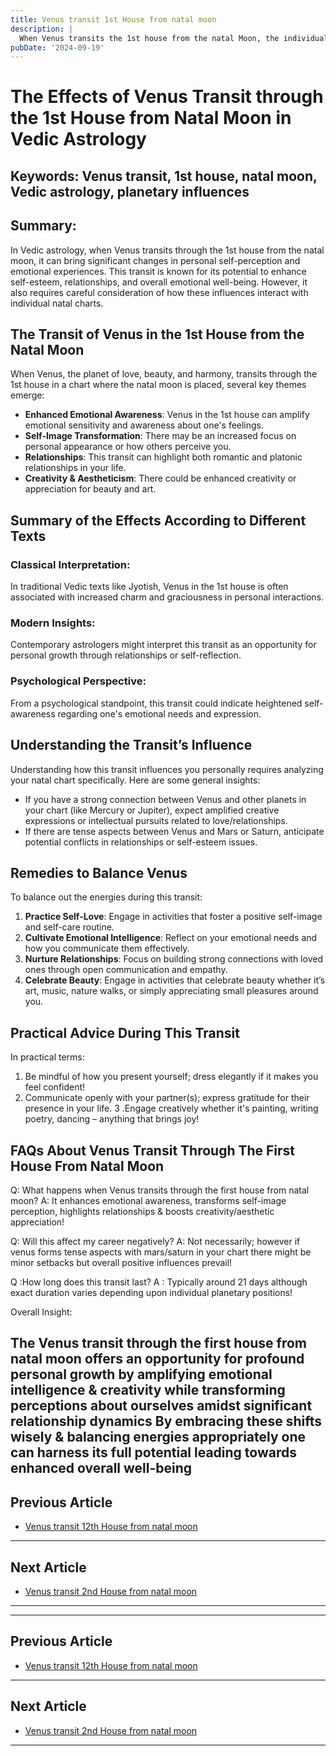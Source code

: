 ```yaml
---
title: Venus transit 1st House from natal moon
description: |
  When Venus transits the 1st house from the natal Moon, the individual experiences financial gains, happiness, and all kinds of sensual pleasures. The period brings material comforts, luxuries, and potential promotions, although there is a risk of indulgence in immoral pursuits.
pubDate: '2024-09-19'
---
```


# The Effects of Venus Transit through the 1st House from Natal Moon in Vedic Astrology

## Keywords: Venus transit, 1st house, natal moon, Vedic astrology, planetary influences

## Summary:
In Vedic astrology, when Venus transits through the 1st house from the natal moon, it can bring significant changes in personal self-perception and emotional experiences. This transit is known for its potential to enhance self-esteem, relationships, and overall emotional well-being. However, it also requires careful consideration of how these influences interact with individual natal charts.

## The Transit of Venus in the 1st House from the Natal Moon

When Venus, the planet of love, beauty, and harmony, transits through the 1st house in a chart where the natal moon is placed, several key themes emerge:

- **Enhanced Emotional Awareness**: Venus in the 1st house can amplify emotional sensitivity and awareness about one's feelings.
- **Self-Image Transformation**: There may be an increased focus on personal appearance or how others perceive you.
- **Relationships**: This transit can highlight both romantic and platonic relationships in your life.
- **Creativity & Aestheticism**: There could be enhanced creativity or appreciation for beauty and art.

## Summary of the Effects According to Different Texts

### Classical Interpretation:
In traditional Vedic texts like Jyotish, Venus in the 1st house is often associated with increased charm and graciousness in personal interactions.

### Modern Insights:
Contemporary astrologers might interpret this transit as an opportunity for personal growth through relationships or self-reflection.

### Psychological Perspective:
From a psychological standpoint, this transit could indicate heightened self-awareness regarding one's emotional needs and expression.

## Understanding the Transit’s Influence

Understanding how this transit influences you personally requires analyzing your natal chart specifically. Here are some general insights:

- If you have a strong connection between Venus and other planets in your chart (like Mercury or Jupiter), expect amplified creative expressions or intellectual pursuits related to love/relationships.
- If there are tense aspects between Venus and Mars or Saturn, anticipate potential conflicts in relationships or self-esteem issues.
  
## Remedies to Balance Venus

To balance out the energies during this transit:

1. **Practice Self-Love**: Engage in activities that foster a positive self-image and self-care routine.
2. **Cultivate Emotional Intelligence**: Reflect on your emotional needs and how you communicate them effectively.
3. **Nurture Relationships**: Focus on building strong connections with loved ones through open communication and empathy.
4. **Celebrate Beauty**: Engage in activities that celebrate beauty whether it’s art, music, nature walks, or simply appreciating small pleasures around you.

## Practical Advice During This Transit

In practical terms:

1. Be mindful of how you present yourself; dress elegantly if it makes you feel confident!
2. Communicate openly with your partner(s); express gratitude for their presence in your life.
3 .Engage creatively whether it's painting, writing poetry, dancing – anything that brings joy!

## FAQs About Venus Transit Through The First House From Natal Moon

Q: What happens when Venus transits through the first house from natal moon?
A: It enhances emotional awareness, transforms self-image perception, highlights relationships & boosts creativity/aesthetic appreciation!

Q: Will this affect my career negatively?
A: Not necessarily; however if venus forms tense aspects with mars/saturn in your chart there might be minor setbacks but overall positive influences prevail!

Q :How long does this transit last?
A : Typically around 21 days although exact duration varies depending upon individual planetary positions!

Overall Insight:

The Venus transit through the first house from natal moon offers an opportunity for profound personal growth by amplifying emotional intelligence & creativity while transforming perceptions about ourselves amidst significant relationship dynamics By embracing these shifts wisely & balancing energies appropriately one can harness its full potential leading towards enhanced overall well-being
---

## Previous Article
- [Venus transit 12th House from natal moon](200612_Venus_transit_12th_House_from_natal_moon.md)

---

## Next Article
- [Venus transit 2nd House from natal moon](200602_Venus_transit_2nd_House_from_natal_moon.md)

---
---

## Previous Article
- [Venus transit 12th House from natal moon](200612_Venus_transit_12th_House_from_natal_moon.md)

---

## Next Article
- [Venus transit 2nd House from natal moon](200602_Venus_transit_2nd_House_from_natal_moon.md)

---
